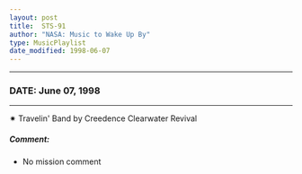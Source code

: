 ```yaml
---
layout: post
title:  STS-91
author: "NASA: Music to Wake Up By"
type: MusicPlaylist
date_modified: 1998-06-07
---
```


----
### DATE: June 07, 1998
----
✷ Travelin' Band by Creedence Clearwater Revival

##### Comment:
* No mission comment
